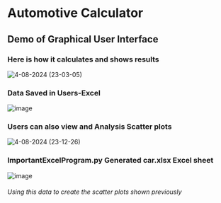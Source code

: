 # Automotive Calculator

## Demo of Graphical User Interface
### Here is how it calculates and shows results
![4-08-2024 (23-03-05)](https://github.com/yngerges-pro/Automotive-Payment-Calculator/assets/102266055/68af72b1-8539-40bb-a4be-202aa28d22d9)

### Data Saved in Users-Excel
![image](https://github.com/yngerges-pro/Automotive-Payment-Calculator/assets/102266055/79c0f620-5887-4def-95d7-257193f6f6e5)

### Users can also view and Analysis Scatter plots
![4-08-2024 (23-12-26)](https://github.com/yngerges-pro/Automotive-Payment-Calculator/assets/102266055/d26e6775-4f85-4a7a-9e0e-7a77402ef057)

### ImportantExcelProgram.py Generated car.xlsx Excel sheet
![image](https://github.com/yngerges-pro/Automotive-Payment-Calculator/assets/102266055/39960da0-e04c-4d75-8005-13612282d21e)
###### Using this data to create the scatter plots shown previously

